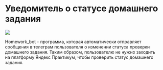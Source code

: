 # Уведомитель о статусе домашнего задания 

![](https://www.askpython.com/wp-content/uploads/2022/09/Python-Telegram-Bot.jpg)

Homework_bot - программа, которая автоматически отправляет сообщения в телеграм пользователя о изменении статуса проверки домашнего задания. Таким образом, пользователю не нужно заходить на платформу Яндекс Практикум, чтобы проверить статус домашнего задания.